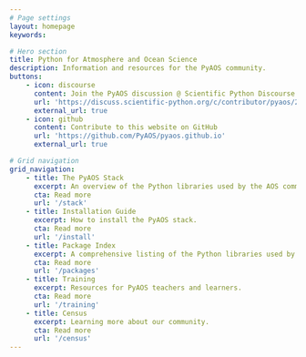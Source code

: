 ```yaml
---
# Page settings
layout: homepage
keywords:

# Hero section
title: Python for Atmosphere and Ocean Science
description: Information and resources for the PyAOS community.
buttons:
    - icon: discourse
      content: Join the PyAOS discussion @ Scientific Python Discourse
      url: 'https://discuss.scientific-python.org/c/contributor/pyaos/28'
      external_url: true
    - icon: github
      content: Contribute to this website on GitHub
      url: 'https://github.com/PyAOS/pyaos.github.io'
      external_url: true

# Grid navigation
grid_navigation:
    - title: The PyAOS Stack
      excerpt: An overview of the Python libraries used by the AOS community.
      cta: Read more
      url: '/stack'
    - title: Installation Guide
      excerpt: How to install the PyAOS stack.
      cta: Read more
      url: '/install'
    - title: Package Index
      excerpt: A comprehensive listing of the Python libraries used by the AOS community.
      cta: Read more
      url: '/packages'
    - title: Training
      excerpt: Resources for PyAOS teachers and learners.
      cta: Read more
      url: '/training'
    - title: Census
      excerpt: Learning more about our community.
      cta: Read more
      url: '/census'
---
```

